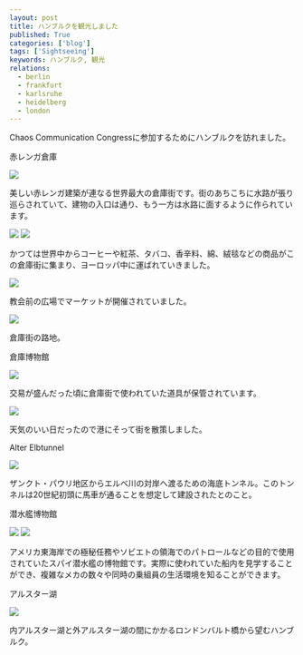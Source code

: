 ```yaml
---
layout: post
title: ハンブルクを観光しました
published: True
categories: ['blog']
tags: ['Sightseeing']
keywords: ハンブルク, 観光
relations:
  - berlin
  - frankfurt
  - karlsruhe
  - heidelberg
  - london
---
```


Chaos Communication Congressに参加するためにハンブルクを訪れました。

<p class="injection-center">赤レンガ倉庫</p>

<img src="/assets/img/blog_hamburg01.JPG" class="image-on-frame" />

美しい赤レンガ建築が連なる世界最大の倉庫街です。街のあちこちに水路が張り巡らされていて、建物の入口は通り、もう一方は水路に面するように作られています。

<img src="/assets/img/blog_hamburg02.JPG" class="image-on-frame" />

<img src="/assets/img/blog_hamburg03.JPG" class="image-on-frame" />

かつては世界中からコーヒーや紅茶、タバコ、香辛料、綿、絨毯などの商品がこの倉庫街に集まり、ヨーロッパ中に運ばれていきました。

<img src="/assets/img/blog_hamburg04.JPG" class="image-on-frame" />

教会前の広場でマーケットが開催されていました。

<img src="/assets/img/blog_hamburg05.JPG" class="image-on-frame" />

倉庫街の路地。

<p class="injection-center">倉庫博物館</p>

<img src="/assets/img/blog_hamburg06.JPG" class="image-on-frame" />

交易が盛んだった頃に倉庫街で使われていた道具が保管されています。

<img src="/assets/img/blog_hamburg11.JPG" class="image-on-frame" />

天気のいい日だったので港にそって街を散策しました。

<p class="injection-center">Alter Elbtunnel</p>

<img src="/assets/img/blog_hamburg12.JPG" class="image-on-frame" />

ザンクト・パウリ地区からエルベ川の対岸へ渡るための海底トンネル。このトンネルは20世紀初頭に馬車が通ることを想定して建設されたとのこと。

<p class="injection-center">潜水艦博物館</p>

<img src="/assets/img/blog_hamburg13.JPG" class="image-on-frame" />

<img src="/assets/img/blog_hamburg14.JPG" class="image-on-frame" />

アメリカ東海岸での極秘任務やソビエトの領海でのパトロールなどの目的で使用されていたスパイ潜水艦の博物館です。実際に使われていた船内を見学することができ、複雑なメカの数々や同時の乗組員の生活環境を知ることができます。

<p class="injection-center">アルスター湖</p>

<img src="/assets/img/blog_hamburg21.JPG" class="image-on-frame" />

内アルスター湖と外アルスター湖の間にかかるロンドンバルト橋から望むハンブルク。
